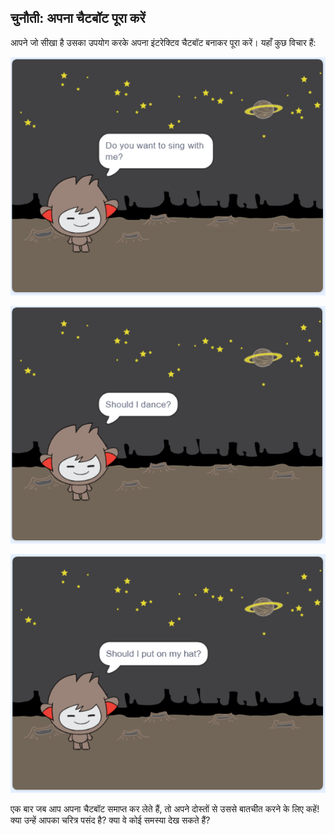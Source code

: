 ## चुनौती: अपना चैटबॉट पूरा करें

आपने जो सीखा है उसका उपयोग करके अपना इंटरेक्टिव चैटबॉट बनाकर पूरा करें। यहाँ कुछ विचार हैं:

![चैटबॉट विचार](images/chatbot-ideas1.png)

![चैटबॉट विचार](images/chatbot-ideas2.png)

![चैटबॉट विचार](images/chatbot-ideas3.png)

एक बार जब आप अपना चैटबॉट समाप्त कर लेते हैं, तो अपने दोस्तों से उससे बातचीत करने के लिए कहें! क्या उन्हें आपका चरित्र पसंद है? क्या वे कोई समस्या देख सकते हैं?
